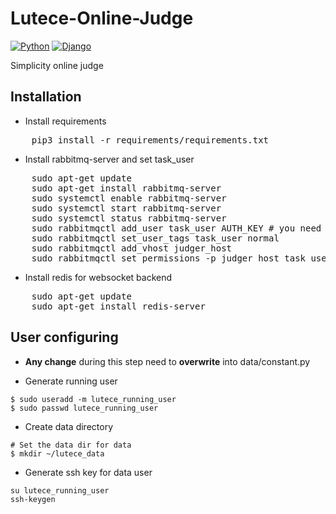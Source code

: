 # Lutece-Online-Judge
[![Python](https://img.shields.io/badge/python-3.7.0-red.svg?style=flat-square)](https://www.python.org/downloads/release/python-370/)
[![Django](https://img.shields.io/badge/django-2.1.2-ff69b4.svg?style=flat-square)](https://www.djangoproject.com/)

Simplicity online judge

## Installation

+ Install requirements
<pre>
    pip3 install -r requirements/requirements.txt
</pre>

+ Install rabbitmq-server and set task_user
<pre>
    sudo apt-get update
    sudo apt-get install rabbitmq-server
    sudo systemctl enable rabbitmq-server
    sudo systemctl start rabbitmq-server
    sudo systemctl status rabbitmq-server
    sudo rabbitmqctl add_user task_user AUTH_KEY # you need to set Judger AUTH_KEY
    sudo rabbitmqctl set_user_tags task_user normal
    sudo rabbitmqctl add_vhost judger_host
    sudo rabbitmqctl set_permissions -p judger_host task_user ".*" ".*" ".*"
</pre>

+ Install redis for websocket backend
<pre>
    sudo apt-get update
    sudo apt-get install redis-server
</pre>

## User configuring

+ <b>Any change</b> during this step need to <b>overwrite</b> into data/constant.py

+ Generate running user
```
$ sudo useradd -m lutece_running_user
$ sudo passwd lutece_running_user
```

+ Create data directory
```
# Set the data dir for data
$ mkdir ~/lutece_data
```

+ Generate ssh key for data user
```
su lutece_running_user
ssh-keygen
```